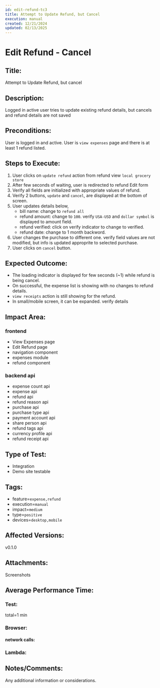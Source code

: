 ```yaml
---
id: edit-refund-tc3
title: Attempt to Update Refund, but Cancel
execution: manual
created: 12/21/2024
updated: 02/13/2025
---
```


# Edit Refund - Cancel

## Title:

Attempt to Update Refund, but cancel

## Description:

Logged in active user tries to update existing refund details, but cancels and refund details are not saved

## Preconditions:

User is logged in and active. User is `view expenses` page and there is at least 1 refund listed.

## Steps to Execute:

1. User clicks on `update refund` action from refund view `local grocery store`
2. After few seconds of waiting, user is redirected to refund Edit form
3. Verify all fields are initialized with appropriate values of refund.
4. Verify 2 buttons, `update` and `cancel`, are displayed at the bottom of screen.
5. User updates details below,
   - bill name: change to `refund all`
   - refund amount: change to `100`. verify `USA-USD` and `dollar symbol` is displayed to amount field.
   - refund verified: click on verify indicator to change to verified.
   - refund date: change to 1 month backword.
6. User changes the purchase to different one. verify field values are not modified, but info is updated approprite to selected purchase.
7. User clicks on `cancel` button.

## Expected Outcome:

- The loading indicator is displayed for few seconds (~1) while refund is being cancel.
- On successful, the expense list is showing with no changes to refund details.
- `view receipts` action is still showing for the refund.
- In small/mobile screen, it can be expanded. verify details

## Impact Area:

### frontend

- View Expenses page
- Edit Refund page
- navigation component
- expenses module
- refund component

### backend api

- expense count api
- expense api
- refund api
- refund reason api
- purchase api
- purchase type api
- payment account api
- share person api
- refund tags api
- currency profile api
- refund receipt api

## Type of Test:

- Integration
- Demo site testable

## Tags:

- feature=`expense,refund`
- execution=`manual`
- impact=`medium`
- type=`positive`
- devices=`desktop,mobile`

## Affected Versions:

v0.1.0

## Attachments:

Screenshots

## Average Performance Time:

### Test:

total=1 min

### Browser:

#### network calls:

### Lambda:

## Notes/Comments:

Any additional information or considerations.
